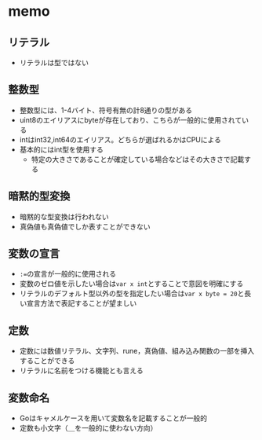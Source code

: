 # memo

## リテラル

- リテラルは型ではない

## 整数型

- 整数型には、1-4バイト、符号有無の計8通りの型がある
- uint8のエイリアスにbyteが存在しており、こちらが一般的に使用されている
- intはint32,int64のエイリアス。どちらが選ばれるかはCPUによる
- 基本的にはint型を使用する
  - 特定の大きさであることが確定している場合などはその大きさで記載する

## 暗黙的型変換

- 暗黙的な型変換は行われない
- 真偽値も真偽値でしか表すことができない

## 変数の宣言

- `:=`の宣言が一般的に使用される
- 変数のゼロ値を示したい場合は`var x int`とすることで意図を明確にする
- リテラルのデフォルト型以外の型を指定したい場合は`var x byte = 20`と長い宣言方法で表記することが望ましい

## 定数

- 定数には数値リテラル、文字列、rune，真偽値、組み込み関数の一部を挿入することができる
- リテラルに名前をつける機能とも言える

## 変数命名

- Goはキャメルケースを用いて変数名を記載することが一般的
- 定数も小文字（＿を一般的に使わない方向）
